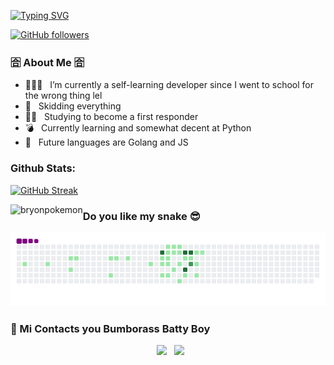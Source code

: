 [![Typing SVG](https://readme-typing-svg.herokuapp.com?color=%23F709E5&lines=I'm+BRYoN)](https://git.io/typing-svg)  


[![GitHub followers](https://img.shields.io/github/followers/bryonpokemon.svg?style=social&label=Followers)](https://github.com/bryonpokemon?tab=followers)


<h3> 🈴 About Me 🈴 </h3>

- 👨🏽‍🦼 &nbsp; I’m currently a self-learning developer since I went to school for the wrong thing lel
- 🤔 &nbsp; Skidding everything
- 👮🏿 &nbsp; Studying to become a first responder
- 💣 &nbsp; Currently learning and somewhat decent at Python
- 🦍 &nbsp; Future languages are Golang and JS
  
### Github Stats:


[![GitHub Streak](https://github-readme-streak-stats.herokuapp.com/?user=bryonpokemon&theme=radical)](https://git.io/streak-stats) 
<p><img align="left" src="https://github-readme-stats.vercel.app/api/top-langs/?username=bryonpokemon&layout=compact&text_color=daf7dc&bg_color=151515" alt="bryonpokemon" /></p>

### Do you like my snake 😎

![snake gif](https://github.com/bryonpokemon/bryonpokemon/blob/output/github-contribution-grid-snake.gif) 

<h3> 👾  Mi Contacts you Bumborass Batty Boy </h3>

<p align="center">
&nbsp; <a href="https://discord.gg/CRpJS9yGFG" target="_blank" rel="noopener noreferrer"><img src="https://raw.githubusercontent.com/rahuldkjain/github-profile-readme-generator/master/src/images/icons/Social/discord.svg" width="50" /></a>  
&nbsp; <a  target="_blank" rel="noopener noreferrer"><img src="https://img.icons8.com/fluency/344/telegram-app.png" width="50" /></a>  
</p>

